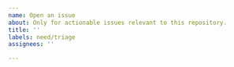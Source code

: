 ```yaml
---
name: Open an issue
about: Only for actionable issues relevant to this repository.
title: ''
labels: need/triage
assignees: ''

---
```

<!--
Hello! To ensure this issue is correctly addressed as soon as possible by the IPFS team, please try to make sure that you describe your suggestion in as much detail as possible. If you have any images or sketches to go along with the suggestion, please include them here.
-->
